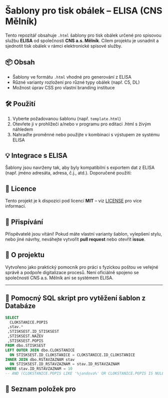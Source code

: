 # Šablony pro tisk obálek – ELISA (CNS Mělník)

Tento repozitář obsahuje `.html` šablony pro tisk obálek určené pro spisovou službu **ELISA** od společnosti **CNS a.s. Mělník**. 
Cílem projektu je usnadnit a sjednotit tisk obálek v rámci elektronické spisové služby.

## 📦 Obsah

- Šablony ve formátu `.html` vhodné pro generování z ELISA
- Různé varianty rozložení pro různé typy obálek (např. C5, DL)
- Možnost úprav CSS pro vlastní branding instituce

## 🛠 Použití

1. Vyberte požadovanou šablonu (např. `template.html`)
2. Otevřete ji v prohlížeči a/nebo v programu pro editaci .html s živým náhledem
3. Nahraďte proměnné nebo použijte v kombinaci s výstupem ze systému ELISA


## 💡 Integrace s ELISA

Šablony jsou navrženy tak, aby byly kompatibilní s exportem dat z ELISA (např. jméno adresáta, adresa, č.j., atd.). Doporučené použití:

## 📄 Licence

Tento projekt je k dispozici pod licencí **MIT** – viz [LICENSE](./LICENSE) pro více informací.

## 🤝 Přispívání

Přispěvatelé jsou vítáni! Pokud máte vlastní varianty šablon, vylepšení stylu, nebo jiné návrhy, neváhejte vytvořit **pull request** nebo otevřít **issue**.

## 🧾 O projektu

Vytvořeno jako praktický pomocník pro práci s fyzickou poštou ve veřejné správě a podpoře digitalizace procesů. Není oficiálně spojeno se společností CNS a.s. Mělník ani se systémem ELISA.

---

## 🧾 Pomocný SQL skript pro vytěžení šablon z Databáze

```sql
SELECT
  CLOKSTANICE.POPIS
 ,stav.*
 ,STISKSEST.ID_STISKSEST
 ,STISKSEST.NAZEV
 ,STISKSEST.POPIS
FROM dbo.STISKSEST
LEFT OUTER JOIN dbo.CLOKSTANICE
  ON STISKSEST.ID_CLOKSTANICE = CLOKSTANICE.ID_CLOKSTANICE
INNER JOIN dbo.RSTAVZAZNAM stav
  ON STISKSEST.ID_RSTAVZAZNAM = stav.ID_RSTAVZAZNAM
WHERE stav.ID_RSTAVZAZNAM = 10
-- AND (CLOKSTANICE.POPIS LIKE '%jandova%' OR CLOKSTANICE.POPIS IS NULL)

```

## 🧾 Seznam položek pro 

